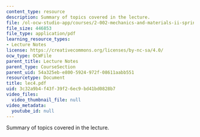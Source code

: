 ```yaml
---
content_type: resource
description: Summary of topics covered in the lecture.
file: /ol-ocw-studio-app/courses/2-002-mechanics-and-materials-ii-spring-2004/3c32a9b4f43f39f26ec9bd41bd0828b7_lec4.pdf
file_size: 446853
file_type: application/pdf
learning_resource_types:
- Lecture Notes
license: https://creativecommons.org/licenses/by-nc-sa/4.0/
ocw_type: OCWFile
parent_title: Lecture Notes
parent_type: CourseSection
parent_uid: 54a325eb-e800-5924-972f-08611aabb551
resourcetype: Document
title: lec4.pdf
uid: 3c32a9b4-f43f-39f2-6ec9-bd41bd0828b7
video_files:
  video_thumbnail_file: null
video_metadata:
  youtube_id: null
---
```

Summary of topics covered in the lecture.